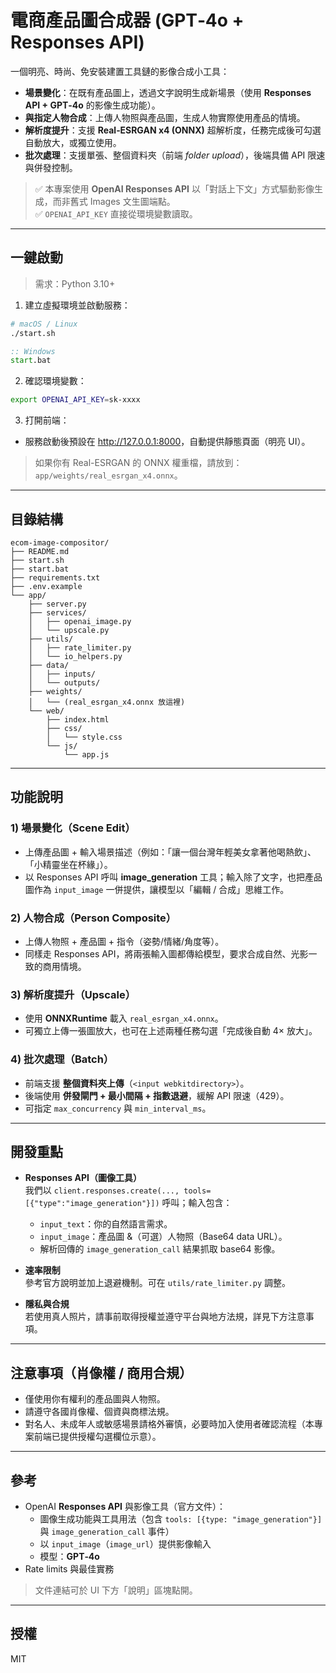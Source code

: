 # 電商產品圖合成器 (GPT‑4o + Responses API)

一個明亮、時尚、免安裝建置工具鏈的影像合成小工具：
- **場景變化**：在既有產品圖上，透過文字說明生成新場景（使用 **Responses API + GPT‑4o** 的影像生成功能）。
- **與指定人物合成**：上傳人物照與產品圖，生成人物實際使用產品的情境。
- **解析度提升**：支援 **Real‑ESRGAN x4 (ONNX)** 超解析度，任務完成後可勾選自動放大，或獨立使用。
- **批次處理**：支援單張、整個資料夾（前端 *folder upload*），後端具備 API 限速與併發控制。

> ✅ 本專案使用 **OpenAI Responses API** 以「對話上下文」方式驅動影像生成，而非舊式 Images 文生圖端點。  
> ✅ `OPENAI_API_KEY` 直接從環境變數讀取。

---

## 一鍵啟動

> 需求：Python 3.10+

1. 建立虛擬環境並啟動服務：

```bash
# macOS / Linux
./start.sh
```

```bat
:: Windows
start.bat
```

2. 確認環境變數：
```bash
export OPENAI_API_KEY=sk-xxxx
```

3. 打開前端：
- 服務啟動後預設在 <http://127.0.0.1:8000>，自動提供靜態頁面（明亮 UI）。

> 如果你有 Real-ESRGAN 的 ONNX 權重檔，請放到：`app/weights/real_esrgan_x4.onnx`。

---

## 目錄結構
```
ecom-image-compositor/
├── README.md
├── start.sh
├── start.bat
├── requirements.txt
├── .env.example
└── app/
    ├── server.py
    ├── services/
    │   ├── openai_image.py
    │   └── upscale.py
    ├── utils/
    │   ├── rate_limiter.py
    │   └── io_helpers.py
    ├── data/
    │   ├── inputs/
    │   └── outputs/
    ├── weights/
    │   └── (real_esrgan_x4.onnx 放這裡)
    └── web/
        ├── index.html
        ├── css/
        │   └── style.css
        └── js/
            └── app.js
```

---

## 功能說明

### 1) 場景變化（Scene Edit）
- 上傳產品圖 + 輸入場景描述（例如：「讓一個台灣年輕美女拿著他喝熱飲」、「小精靈坐在杯緣」）。
- 以 Responses API 呼叫 **image_generation** 工具；輸入除了文字，也把產品圖作為 `input_image` 一併提供，讓模型以「編輯 / 合成」思維工作。

### 2) 人物合成（Person Composite）
- 上傳人物照 + 產品圖 + 指令（姿勢/情緒/角度等）。
- 同樣走 Responses API，將兩張輸入圖都傳給模型，要求合成自然、光影一致的商用情境。

### 3) 解析度提升（Upscale）
- 使用 **ONNXRuntime** 載入 `real_esrgan_x4.onnx`。
- 可獨立上傳一張圖放大，也可在上述兩種任務勾選「完成後自動 4× 放大」。

### 4) 批次處理（Batch）
- 前端支援 **整個資料夾上傳**（`<input webkitdirectory>`）。
- 後端使用 **併發閘門 + 最小間隔 + 指數退避**，緩解 API 限速（429）。
- 可指定 `max_concurrency` 與 `min_interval_ms`。

---

## 開發重點

- **Responses API（圖像工具）**  
  我們以 `client.responses.create(..., tools=[{"type":"image_generation"}])` 呼叫；輸入包含：
  - `input_text`：你的自然語言需求。
  - `input_image`：產品圖 &（可選）人物照（Base64 data URL）。
  - 解析回傳的 `image_generation_call` 結果抓取 base64 影像。

- **速率限制**  
  參考官方說明並加上退避機制。可在 `utils/rate_limiter.py` 調整。

- **隱私與合規**  
  若使用真人照片，請事前取得授權並遵守平台與地方法規，詳見下方注意事項。

---

## 注意事項（肖像權 / 商用合規）
- 僅使用你有權利的產品圖與人物照。
- 請遵守各國肖像權、個資與商標法規。
- 對名人、未成年人或敏感場景請格外審慎，必要時加入使用者確認流程（本專案前端已提供授權勾選欄位示意）。

---

## 參考
- OpenAI **Responses API** 與影像工具（官方文件）：
  - 圖像生成功能與工具用法（包含 `tools: [{type: "image_generation"}]` 與 `image_generation_call` 事件）
  - 以 `input_image`（`image_url`）提供影像輸入
  - 模型：**GPT‑4o**
- Rate limits 與最佳實務

> 文件連結可於 UI 下方「說明」區塊點開。

---

## 授權
MIT
